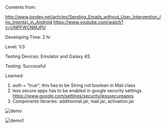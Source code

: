 Contents from: 

http://www.jondev.net/articles/Sending_Emails_without_User_Intervention_(no_Intents)_in_Android
https://www.youtube.com/watch?v=UNPFWCNMJPU

Developing Time: 2 hr

Level: 1/3

Testing Devices: Emulator and Galaxy 4S

Testing: Successful

Learned: 

1. auth = "true"; this has to be String not boolean in Mail class
2. less secure apps has to be enabled in google security settings. https://www.google.com/settings/security/lesssecureapps
3. Components libraries: additionnal.jar, mail.jar, activation.jar

 
![demo](https://cloud.githubusercontent.com/assets/11301947/10007304/02c8696a-6079-11e5-9f80-e3335848c5a3.png)

![demo1](https://cloud.githubusercontent.com/assets/11301947/10007468/6525338a-607a-11e5-9c97-a4e4c09f4a7c.png)



